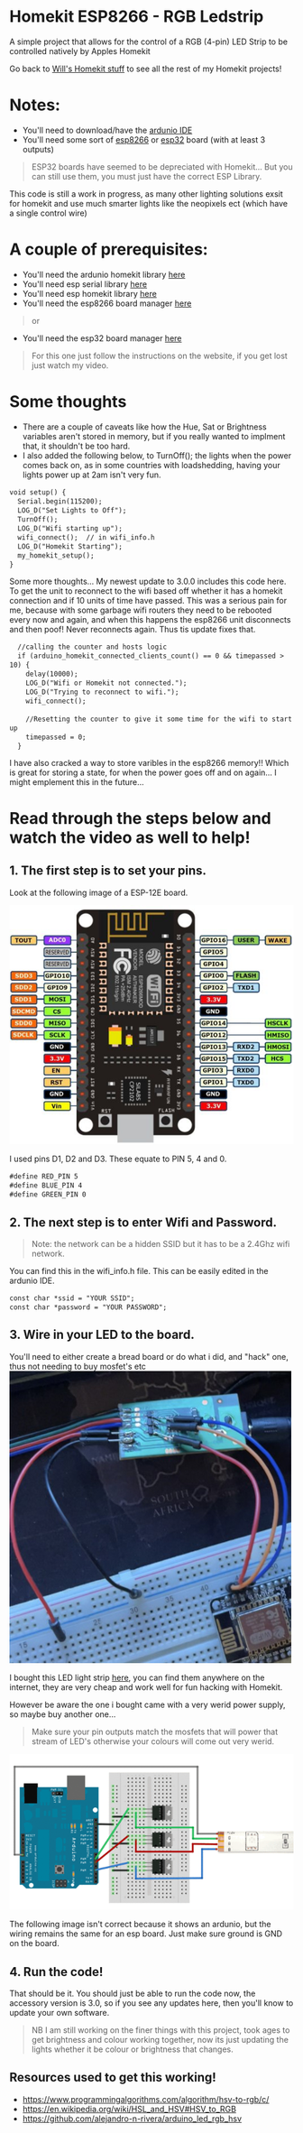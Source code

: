 # Homekit ESP8266 - RGB Ledstrip 
A simple project that allows for the control of a RGB (4-pin) LED Strip to be controlled natively by Apples Homekit

Go back to [Will's Homekit stuff](https://github.com/Frostist/Wills-Homekit-Stuff) to see all the rest of my Homekit projects!

# Notes:
- You'll need to download/have the [ardunio IDE](https://www.arduino.cc/en/software) 
- You'll need some sort of [esp8266](https://botshop.co.za/products/nodemcu-esp8266-development-board) or [esp32](https://botshop.co.za/products/nodemcu-esp32-development-board) board (with at least 3 outputs)
> ESP32 boards have seemed to be depreciated with Homekit... But you can still use them, you must just have the correct ESP Library.

This code is still a work in progress, as many other lighting solutions exsit for homekit and use much smarter lights like the neopixels ect (which have a single control wire)


# A couple of prerequisites:
- You'll need the ardunio homekit library [here](https://github.com/Mixiaoxiao/Arduino-HomeKit-ESP8266/)
- You'll need esp serial library [here](https://github.com/plerup/espsoftwareserial/)
- You'll need esp homekit library [here](https://github.com/maximkulkin/esp-homekit)
- You'll need the esp8266 board manager [here](https://arduino-esp8266.readthedocs.io/en/latest/installing.html/)
> or
- You'll need the esp32 board manager [here](https://espressif-docs.readthedocs-hosted.com/projects/arduino-esp32/en/latest/installing.html)
> For this one just follow the instructions on the website, if you get lost just watch my video.

# Some thoughts
- There are a couple of caveats like how the Hue, Sat or Brightness variables aren't stored in memory, but if you really wanted to implment that, it shouldn't be too hard.
- I also added the following below, to TurnOff(); the lights when the power comes back on, as in some countries with loadshedding, having your lights power up at 2am isn't very fun. 

```
void setup() {
  Serial.begin(115200);
  LOG_D("Set Lights to Off");
  TurnOff();
  LOG_D("Wifi starting up");
  wifi_connect();  // in wifi_info.h
  LOG_D("Homekit Starting");
  my_homekit_setup();
}
```
Some more thoughts... My newest update to 3.0.0 includes this code here. To get the unit to reconnect to the wifi based off whether it has a homekit connection and if 10 units of time have passed. This was a serious pain for me, because with some garbage wifi routers they need to be rebooted every now and again, and when this happens the esp8266 unit disconnects and then poof! Never reconnects again. Thus tis update fixes that. 

```
  //calling the counter and hosts logic 
  if (arduino_homekit_connected_clients_count() == 0 && timepassed > 10) {
    delay(10000);
    LOG_D("Wifi or Homekit not connected.");
    LOG_D("Trying to reconnect to wifi.");
    wifi_connect();

    //Resetting the counter to give it some time for the wifi to start up
    timepassed = 0;
  }
```

I have also cracked a way to store varibles in the esp8266 memory!! Which is great for storing a state, for when the power goes off and on again... I might emplement this in the future...

# Read through the steps below and watch the video as well to help!
## 1. The first step is to set your pins. 
Look at the following image of a ESP-12E board.

![This is an image](https://github.com/Frostist/RGB-LED-Strip-ESP8266-Homekit/blob/main/images/esp-12e.jpg)

I used pins D1, D2 and D3.
These equate to PIN 5, 4 and 0.

```
#define RED_PIN 5
#define BLUE_PIN 4
#define GREEN_PIN 0
```



## 2. The next step is to enter Wifi and Password. 
> Note: the network can be a hidden SSID but it has to be a 2.4Ghz wifi network.

You can find this in the wifi_info.h file. 
This can be easily edited in the ardunio IDE.

```
const char *ssid = "YOUR SSID";
const char *password = "YOUR PASSWORD";
```



## 3. Wire in your LED to the board.

You'll need to either create a bread board or do what i did, and "hack" one, thus not needing to buy mosfet's etc
![This is an image](https://github.com/Frostist/RGB-LED-Strip-ESP8266-Homekit/blob/main/images/Esp_board.jpg)

I bought this LED light strip [here](https://www.takealot.com/multipurpose-5m-smd-5050-60led-rgb-strip-light/PLID70902466/), you can find them anywhere on the internet, they are very cheap and work well for fun hacking with Homekit.

However be aware the one i bought came with a very werid power supply, so maybe buy another one...

>Make sure your pin outputs match the mosfets that will power that stream of LED's otherwise your colours will come out very werid.

![This is an image](https://github.com/Frostist/RGB-LED-Strip-ESP8266-Homekit/blob/main/images/led_strips_ledstripfet.gif)

The following image isn't correct because it shows an ardunio, but the wiring remains the same for an esp board. Just make sure ground is GND on the board.


## 4. Run the code!
That should be it. You should just be able to run the code now, the accessory version is 3.0, so if you see any updates here, then you'll know to update your own software.

>NB I am still working on the finer things with this project, took ages to get brightness and colour working together, now its just updating the lights whether it be colour or brightness that changes.




## Resources used to get this working!
- https://www.programmingalgorithms.com/algorithm/hsv-to-rgb/c/
- https://en.wikipedia.org/wiki/HSL_and_HSV#HSV_to_RGB
- https://github.com/alejandro-n-rivera/arduino_led_rgb_hsv

